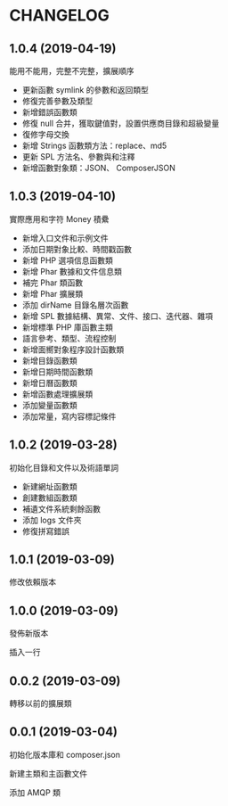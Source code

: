 # CHANGELOG

## 1.0.4 (2019-04-19)

能用不能用，完整不完整，擴展順序

- 更新函數 symlink 的參數和返回類型
- 修復完善參數及類型
- 新增錯誤函數類
- 修復 null 合并，獲取鍵值對，設置供應商目錄和超級變量
- 復修字母交換
- 新增 Strings 函數類方法：replace、md5
- 更新  SPL 方法名、參數與和注釋
- 新增函數對象類：JSON、 ComposerJSON



## 1.0.3 (2019-04-10)

實際應用和字符 Money 積纍

- 新增入口文件和示例文件
- 添加日期對象比較、時間戳函數
- 新增 PHP 選項信息函數類
- 新增 Phar 數據和文件信息類
- 補完 Phar 類函數
- 新增 Phar 擴展類
- 添加 dirName 目錄名層次函數
- 新增 SPL 數據結構、異常、文件、接口、迭代器、雜項
- 新增標準 PHP 庫函數主類
- 語言參考、類型、流程控制
- 新增面嚮對象程序設計函數類
- 新增目錄函數類
- 新增日期時間函數類
- 新增日曆函數類
- 新增函數處理擴展類
- 添加變量函數類
- 添加常量，寫内容標記條件



## 1.0.2 (2019-03-28)

初始化目錄和文件以及術語單詞

- 新建網址函數類
- 創建數組函數類
- 補遺文件系統剩餘函數
- 添加 logs 文件夾
- 修復拼寫錯誤



## 1.0.1 (2019-03-09)

修改依賴版本



## 1.0.0 (2019-03-09)

發佈新版本

插入一行



## 0.0.2 (2019-03-09)

轉移以前的擴展類



## 0.0.1 (2019-03-04)

初始化版本庫和 composer.json

新建主類和主函數文件

添加 AMQP 類